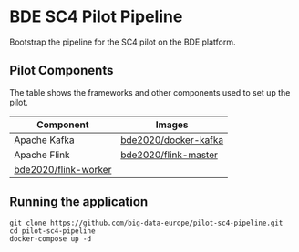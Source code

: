 # BDE SC4 Pilot Pipeline

Bootstrap the pipeline for the SC4 pilot on the BDE platform.

## Pilot Components
The table shows the frameworks and other components used to set up the pilot.

|Component | Images |
|----------|--------|
|Apache Kafka|[bde2020/docker-kafka](https://hub.docker.com/r/bde2020/docker-kafka/)|
|Apache Flink|[bde2020/flink-master](https://hub.docker.com/r/bde2020/docker-kafka/)  
[bde2020/flink-worker](https://hub.docker.com/r/bde2020/flink-worker/)|

## Running the application
```
git clone https://github.com/big-data-europe/pilot-sc4-pipeline.git
cd pilot-sc4-pipeline
docker-compose up -d
```
